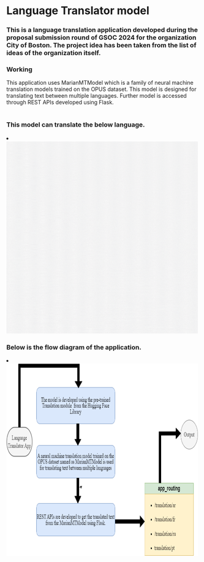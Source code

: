 # Language Translator model
### This is a language translation application developed during the proposal submission round of GSOC 2024 for the  organization City of Boston. The project idea has been taken from the list of ideas of the organization itself. ###
### Working ###
This application uses MarianMTModel which is a family of neural machine translation models trained on the OPUS dataset. This model is designed for translating text between multiple languages. Further model is  accessed through REST APIs developed using Flask.<br><br>

### This model can translate the below language. ### 


<li><a href="" target="_blank"><img src="assets/language translator.gif"width="500" height="500"></a></li>



### Below is the flow diagram of the application. ###

<li><a href="" target="_blank"><img src="assets/flow-chart.png"width="500" height="500"></a></li>


